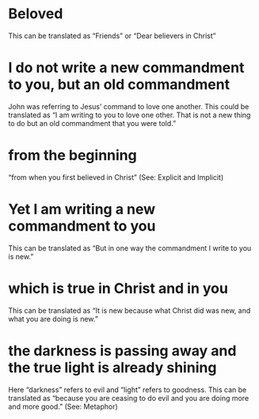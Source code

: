 
 # Beloved 
   This can be translated as “Friends” or “Dear believers in Christ”
  # I do not write a new commandment to you, but an old commandment 
   John was referring
  to Jesus’ command to love one another. This could be translated as “I am writing
  to you to love one other. That is not a new thing to do but an old commandment that you
  were told.”
  # from the beginning 
   “from when you first believed in Christ” (See: Explicit and Implicit)
  # Yet I am writing a new commandment to you 
   This can be translated as “But in one
  way the commandment I write to you is new.”
  # which is true in Christ and in you 
   This can be translated as “It is new because what
  Christ did was new, and what you are doing is new.”
  # the darkness is passing away and the true light is already shining 
   Here “darkness”
  refers to evil and “light” refers to goodness. This can be translated as “because you are
  ceasing to do evil and you are doing more and more good.” (See: Metaphor)
 

